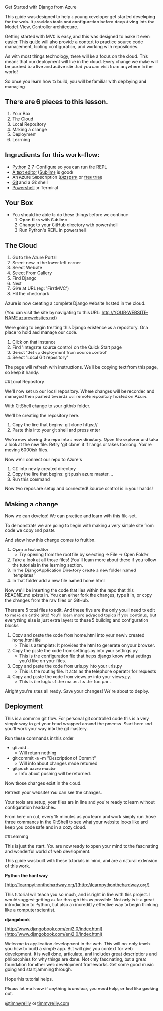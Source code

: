 
Get Started with Django from Azure

This guide was designed to help a young developer get started developing for the web. It provides tools and configuration before deep diving into the Model, View, Controller architecture. 

Getting started with MVC is easy, and this was designed to make it even easier. This guide will also provide a context to practice source code management, tooling configuration, and working with repositories. 

As with most things technology, there will be a focus on the cloud. This means that our deployment will live in the cloud. Every change we make will be pushed to a live and active site that you can visit from anywhere in the world!

So once you learn how to build, you will be familiar with deploying and managing.  

## There are 6 pieces to this lesson.  

1. Your Box
2. The Cloud
3. Local Repository
4. Making a change
5. Deployment
6. Learning


## Ingredients for this work-flow:

- [Python 2.7](https://www.python.org/download/releases/2.7/) (Configure so you can run the REPL
- [A text editor](http://www.howtogeek.com/112385/the-best-free-text-editors-for-windows-and-linux/ "How To Geek has good guide") ([Sublime](http://www.sublimetext.com/ "Sublime's site") is good)
- An Azure Subscription ([Bizspark](http://www.microsoft.com/bizspark/ "Gotta get me some of that bizspark. I can hook you up as well @timmyreilly") or [free trial](http://azure.microsoft.com/en-us/pricing/free-trial/ "Free trial site. Let me know if it's changed @timmyreilly"))
- [Git](https://github.com/) and a Git shell
- [Powershell](http://en.wikipedia.org/wiki/Windows_PowerShell "This wikipedia is excellent ") or Terminal 

## Your Box 

-  You should be able to do these things before we continue
	1. Open files with Sublime
	2. Change to your GitHub directory with powershell
	3. Run Python's REPL in powershell

## The Cloud

1. Go to the Azure Portal
2. Select new in the lower left corner
3. Select Website
4. Select From Gallery
5. Find Django
6. Next 
7. Give at URL (eg: 'FirstMVC')
8. Hit the checkmark

Azure is now creating a complete Django website hosted in the cloud. 

(You can visit the site by navigating to this URL: http://YOUR-WEBSITE-NAME.azurewebsites.net)

Were going to begin treating this Django existence as a repository. Or a place to hold and manage our code.

1. Click on that instance
2. Find 'Integrate source control' on the Quick Start page
3. Select 'Set up deployment from source control'
4. Select 'Local Git repository'

The page will refresh with instructions. 
We'll be copying text from this page, so keep it handy. 
 

##Local Repository

We'll now set up our local repository. Where changes will be recorded and managed then pushed towards our remote repository hosted on Azure. 

With GitShell change to your github folder. 

We'll be creating the repository here. 

1. Copy the line that begins: git clone https:// 
2. Paste this into your git shell and press enter

We're now cloning the repo into a new directory. 
Open file explorer and take a look at the new file. Retry 'git clone' it if hangs or takes too long. You're moving 6000ish files. 

Now we'll connect our repo to Azure's

1. CD into newly created directory
2. Copy the line that begins: git push azure master ...
3. Run this command

Now two repos are setup and connected! 
Source control is in your hands! 

## Making a change

Now we can develop! We can practice and learn with this file-set.

To demonstrate we are going to begin with making a very simple site from code we copy and paste. 

And show how this change comes to fruition. 

1. Open a text editor
	- Try opening from the root file by selecting -> File -> Open Folder
2. Take a look at all those files! (You'll learn more about these if you follow the tutorials in the learning section. 
3.  In the DjangoApplication Directory create a new folder named 'templates'
4.  In that folder add a new file named home.html

Now we'll be inserting the code that lies within the repo that this README.md exists in. You can either fork the changes, type it in, or copy the changes from the raw files on GitHub. 

There are 5 total files to edit. And these five are the only you'll need to edit to make an entire site! You'll learn more advaced topics if you continue, but everything else is just extra layers to these 5 building and configuration blocks. 

1. Copy and paste the code from home.html into your newly created home.html file 
	- This is a template: It provides the html to generate on your browser. 
2. Copy the paste the code from settings.py into your settings.py
	- This is the configuration file that helps django know what settings you'd like on your files. 
3. Copy and paste the code from urls.py into your urls.py
	- This is the routing file. It acts as the telephone operator for requests
4. Copy and paste the code from views.py into your views.py. 
	- This is the logic of the matter. Its the fun part. 

Alright you're sites all ready. Save your changes! We're about to deploy. 


## Deployment

This is a common git flow. For personal git controlled code this is a very simple way to get your head wrapped around the process. Start here and you'll work your way into the git mastery. 

Run these commands in this order

- git add . 	
	- Will return nothing	
- git commit -a -m "Description of Commit"
	- Will info about changes made returned
- git push azure master
	- Info about pushing will be returned.

Now those changes exist in the cloud. 

Refresh your website! You can see the changes.  

Your tools are setup, your files are in line and you're ready to learn without configuration headaches. 

From here on out, every 15 minutes as you learn and work simply run those three commands in the GitShell to see what your website looks like and keep you code safe and in a cozy cloud. 


##Learning

This is just the start. You are now ready to open your mind to the fascinating and wonderful world of web development. 

This guide was built with these tutorials in mind, and are a natural extension of this work.  

**Python the hard way**

[http://learnpythonthehardway.org/](http://learnpythonthehardway.org/)

This tutorial will teach you so much, and is right in line with this project. I would suggest getting as far through this as possible. Not only is it a great introduction to Python, but also an incredibly effective way to begin thinking like a computer scientist.

**djangobook**

[http://www.djangobook.com/en/2.0/index.html](http://www.djangobook.com/en/2.0/index.html)

Welcome to application development in the web. This will not only teach you how to build a simple app. But will give you context for web development. It is well done, articulate, and includes great descriptions and philosophies for why things are done. Not only fascinating, but a great foundation for other web development frameworks. Get some good music going and start jamming through.

Hope this tutorial helps. 

Please let me know if anything is unclear, 
you need help, or feel like geeking out.

[@timmyreilly](https://twitter.com/timmyreilly)
or
[timmyreilly.com](http://timmyreilly.com/)

